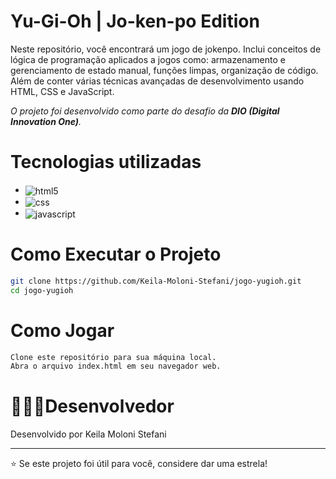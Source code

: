# Yu-Gi-Oh | Jo-ken-po Edition

Neste repositório, você encontrará um jogo de jokenpo. Inclui conceitos de lógica de programação aplicados a jogos como: armazenamento e gerenciamento de estado manual, funções limpas, organização de código. Além de conter várias técnicas avançadas de desenvolvimento usando HTML, CSS e JavaScript.

*O projeto foi desenvolvido como parte do desafio da **DIO (Digital Innovation One)**.*


# Tecnologias utilizadas
- <img align="center" alt="html5" src="https://img.shields.io/badge/HTML5-E34F26?style=for-the-badge&logo=html5&logoColor=white">
- <img align="center" alt="css" src="https://img.shields.io/badge/CSS3-1572B6?style=for-the-badge&logo=css3&logoColor=white">
- <img align="center" alt="javascript" src="https://img.shields.io/badge/JavaScript-F7DF1E?style=for-the-badge&logo=javascript&logocolor=black">

# Como Executar o Projeto
```bash
git clone https://github.com/Keila-Moloni-Stefani/jogo-yugioh.git
cd jogo-yugioh
```
# Como Jogar
```bash
Clone este repositório para sua máquina local.
Abra o arquivo index.html em seu navegador web.
```

# 👩🏻‍💻Desenvolvedor
Desenvolvido por Keila Moloni Stefani
________________________________________
⭐ Se este projeto foi útil para você, considere dar uma estrela!
